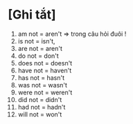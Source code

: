 # [Ghi tắt]
01. am not    = aren't => trong câu hỏi đuôi !
02. is not    = isn't,
03. are not   = aren't
04. do not    = don't
05. does not  = doesn't
06. have not  = haven't
07. has not   = hasn't
08. was not   = wasn't
09. were not  = weren't
10. did not   = didn't
11. had not   = hadn't
12. will not  = won't